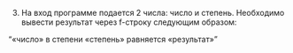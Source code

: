 3. На вход программе подается 2 числа: число и степень. Необходимо вывести результат через f-строку следующим образом:

“«число» в степени «степень» равняется «результат»”
